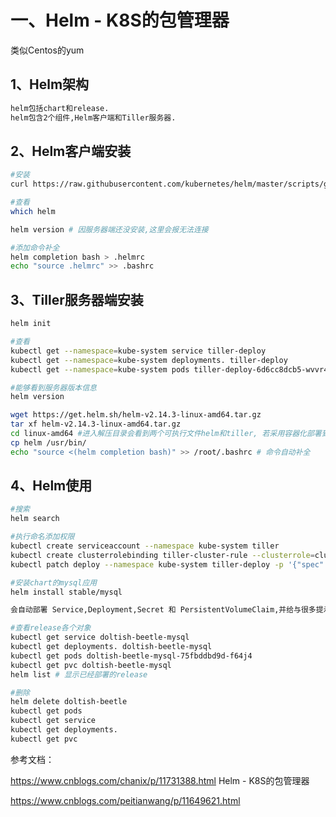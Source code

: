 # 一、Helm - K8S的包管理器

类似Centos的yum

## 1、Helm架构
```bash
helm包括chart和release.
helm包含2个组件,Helm客户端和Tiller服务器.
```

## 2、Helm客户端安装
```bash
#安装
curl https://raw.githubusercontent.com/kubernetes/helm/master/scripts/get |bash

#查看
which helm

helm version # 因服务器端还没安装,这里会报无法连接

#添加命令补全
helm completion bash > .helmrc
echo "source .helmrc" >> .bashrc
```

## 3、Tiller服务器端安装
```bash
helm init

#查看
kubectl get --namespace=kube-system service tiller-deploy
kubectl get --namespace=kube-system deployments. tiller-deploy
kubectl get --namespace=kube-system pods tiller-deploy-6d6cc8dcb5-wvvr4

#能够看到服务器版本信息
helm version 
```

```bash
wget https://get.helm.sh/helm-v2.14.3-linux-amd64.tar.gz
tar xf helm-v2.14.3-linux-amd64.tar.gz
cd linux-amd64 #进入解压目录会看到两个可执行文件helm和tiller, 若采用容器化部署到kubernetes中，则可以不用管tiller，只需将helm复制到/usr/bin目录即可
cp helm /usr/bin/
echo "source <(helm completion bash)" >> /root/.bashrc # 命令自动补全
```

## 4、Helm使用
```bash
#搜索 
helm search

#执行命名添加权限
kubectl create serviceaccount --namespace kube-system tiller
kubectl create clusterrolebinding tiller-cluster-rule --clusterrole=cluster-admin --serviceaccount=kube-system:tiller
kubectl patch deploy --namespace kube-system tiller-deploy -p '{"spec":{"template":{"spec":{"serviceAccount":"tiller"}}}}'

#安装chart的mysql应用
helm install stable/mysql

会自动部署 Service,Deployment,Secret 和 PersistentVolumeClaim,并给与很多提示信息,比如mysql密码获取,连接端口等.

#查看release各个对象
kubectl get service doltish-beetle-mysql
kubectl get deployments. doltish-beetle-mysql
kubectl get pods doltish-beetle-mysql-75fbddbd9d-f64j4
kubectl get pvc doltish-beetle-mysql
helm list # 显示已经部署的release

#删除
helm delete doltish-beetle
kubectl get pods
kubectl get service
kubectl get deployments.
kubectl get pvc
```

参考文档：

https://www.cnblogs.com/chanix/p/11731388.html  Helm - K8S的包管理器

https://www.cnblogs.com/peitianwang/p/11649621.html
